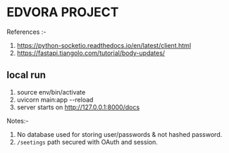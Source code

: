 # EDVORA PROJECT


References :-
1. <https://python-socketio.readthedocs.io/en/latest/client.html>
2. <https://fastapi.tiangolo.com/tutorial/body-updates/>


## local run
1. source env/bin/activate
2. uvicorn main:app --reload
3. server starts on http://127.0.0.1:8000/docs


Notes:-
1. No database used for storing user/passwords & not hashed password.
2. `/seetings` path secured with OAuth and session.
